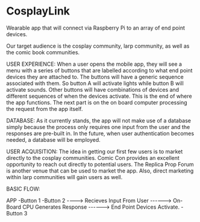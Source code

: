 # CosplayLink
Wearable app that will connect via Raspberry Pi to an array of end point devices. 

Our target audience is the cosplay community, larp community, as well as the comic book communities.

USER EXPERIENCE:
When a user opens the mobile app, they will see a menu with a series of buttons that are labelled according to what end point devices they are attached to. The buttons will have a generic sequence associated with them. So button A will activate lights while button B will activate sounds. Other buttons will have combinations of devices and different sequences of when the devices activate. This is the end of where the app functions. The next part is on the on board computer processing the request from the app itself. 

DATABASE:
As it currently stands, the app will not make use of a database simply because the process only requires one input from the user and the responses are pre-built in. In the future, when user authentication becomes needed, a database will be employed. 

USER ACQUISITION:
The idea in getting our first few users is to market directly to the cosplay communities. Comic Con provides an excellent opportunity to reach out directly to potential users. The Replica Prop Forum is another venue that can be used to market the app. Also, direct marketing within larp communities will gain users as well.

BASIC FLOW:

APP
-Button 1
-Button 2   ---->   Recieves Input From User ------> On-Board CPU Generates Response ------> End Point Devices Activate.
-Button 3
